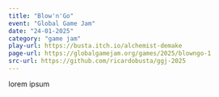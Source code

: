 ```yaml
---
title: "Blow'n'Go"
event: "Global Game Jam"
date: "24-01-2025"
category: "game jam"
play-url: https://busta.itch.io/alchemist-demake
page-url: https://globalgamejam.org/games/2025/blowngo-1
src-url: https://github.com/ricardobusta/ggj-2025
---
```

lorem ipsum